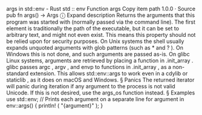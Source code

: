 args in std::env - Rust
std
::
env
Function
args
Copy item path
1.0.0
·
Source
pub fn args() ->
Args
ⓘ
Expand description
Returns the arguments that this program was started with (normally passed
via the command line).
The first element is traditionally the path of the executable, but it can be
set to arbitrary text, and might not even exist. This means this property should
not be relied upon for security purposes.
On Unix systems the shell usually expands unquoted arguments with glob patterns
(such as
*
and
?
). On Windows this is not done, and such arguments are
passed as-is.
On glibc Linux systems, arguments are retrieved by placing a function in
.init_array
.
glibc passes
argc
,
argv
, and
envp
to functions in
.init_array
, as a non-standard
extension. This allows
std::env::args
to work even in a
cdylib
or
staticlib
, as it
does on macOS and Windows.
§
Panics
The returned iterator will panic during iteration if any argument to the
process is not valid Unicode. If this is not desired,
use the
args_os
function instead.
§
Examples
use
std::env;
// Prints each argument on a separate line
for
argument
in
env::args() {
println!
(
"{argument}"
);
}